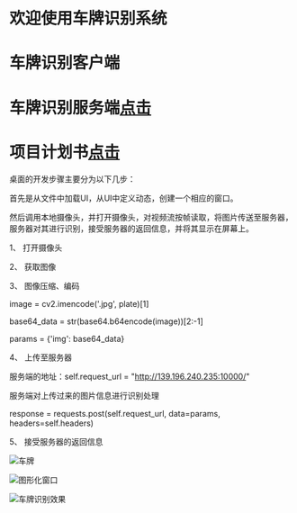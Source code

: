 # 欢迎使用车牌识别系统


# 车牌识别客户端
# 车牌识别服务端[点击](https://github.com/LiXuuuu/carPlateServer)

# 项目计划书[点击](http://139.196.240.235:10000/schedule)


桌面的开发步骤主要分为以下几步：

首先是从文件中加载UI，从UI中定义动态，创建一个相应的窗口。

然后调用本地摄像头，并打开摄像头，对视频流按帧读取，将图片传送至服务器，服务器对其进行识别，接受服务器的返回信息，并将其显示在屏幕上。

1、 打开摄像头

2、 获取图像

3、 图像压缩、编码

image = cv2.imencode('.jpg', plate)[1]

base64_data = str(base64.b64encode(image))[2:-1]

params = {'img': base64_data}

4、 上传至服务器

服务端的地址：self.request_url = "http://139.196.240.235:10000/"

服务端对上传过来的图片信息进行识别处理

response = requests.post(self.request_url, data=params, headers=self.headers)

5、 接受服务器的返回信息

![车牌](https://github.com/LiXuuuu/carPlate/blob/main/Image/car.jpeg)

![图形化窗口](https://github.com/LiXuuuu/carPlate/blob/main/Image/1.jpg)

![车牌识别效果](https://github.com/LiXuuuu/carPlate/blob/main/Image/2.jpg)
